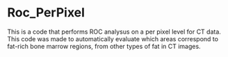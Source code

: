 # Roc_PerPixel

This is a code that performs ROC analysus on a per pixel level for CT data. This code was made to automatically evaluate which areas correspond to fat-rich bone marrow regions, from other types of fat in CT images.  
